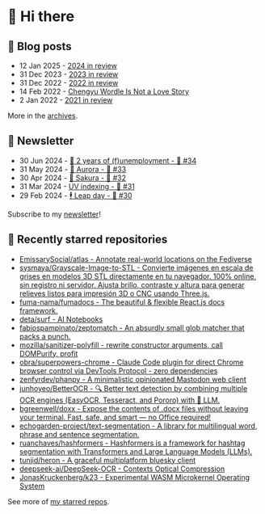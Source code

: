 # 👋 Hi there

## 📝 Blog posts

<!-- feed start -->
- 12 Jan 2025 - [2024 in review](https://cheeaun.com/blog/2025/01/2024-in-review/)
- 31 Dec 2023 - [2023 in review](https://cheeaun.com/blog/2023/12/2023-in-review/)
- 31 Dec 2022 - [2022 in review](https://cheeaun.com/blog/2022/12/2022-in-review/)
- 14 Feb 2022 - [Chengyu Wordle Is Not a Love Story](https://cheeaun.com/blog/2022/02/chengyu-wordle-is-not-a-love-story/)
- 2 Jan 2022 - [2021 in review](https://cheeaun.com/blog/2022/01/2021-in-review/)
<!-- feed end -->

More in the [archives](https://cheeaun.com/blog/archives/).

## 📰 Newsletter

<!-- newsletter start -->
- 30 Jun 2024 - [🎂 2 years of (f)unemployment - 🥫 #34](https://cheeaun.substack.com/p/2-years-of-funemployment-34)
- 31 May 2024 - [🌌 Aurora - 🥫 #33](https://cheeaun.substack.com/p/aurora-33)
- 30 Apr 2024 - [🌸 Sakura - 🥫 #32](https://cheeaun.substack.com/p/sakura-32)
- 31 Mar 2024 - [UV indexing - 🥫 #31](https://cheeaun.substack.com/p/uv-indexing-31)
- 29 Feb 2024 - [🕴️ Leap day - 🥫 #30](https://cheeaun.substack.com/p/leap-day-30)
<!-- newsletter end -->

Subscribe to my [newsletter](https://cheeaun.substack.com/)!

## 🌟 Recently starred repositories

<!-- starred repos start -->
- [EmissarySocial/atlas - Annotate real-world locations on the Fediverse](https://github.com/EmissarySocial/atlas)
- [sysmaya/Grayscale-Image-to-STL - Convierte imágenes en escala de grises en modelos 3D STL directamente en tu navegador. 100% online, sin registro ni servidor. Ajusta brillo, contraste y altura para generar relieves listos para impresión 3D o CNC usando Three.js.](https://github.com/sysmaya/Grayscale-Image-to-STL)
- [fuma-nama/fumadocs - The beautiful & flexible React.js docs framework.](https://github.com/fuma-nama/fumadocs)
- [deta/surf - AI Notebooks](https://github.com/deta/surf)
- [fabiospampinato/zeptomatch - An absurdly small glob matcher that packs a punch.](https://github.com/fabiospampinato/zeptomatch)
- [mozilla/sanitizer-polyfill - rewrite constructor arguments, call DOMPurify, profit](https://github.com/mozilla/sanitizer-polyfill)
- [obra/superpowers-chrome - Claude Code plugin for direct Chrome browser control via DevTools Protocol - zero dependencies](https://github.com/obra/superpowers-chrome)
- [zenfyrdev/phanpy - A minimalistic opinionated Mastodon web client](https://github.com/zenfyrdev/phanpy)
- [junhoyeo/BetterOCR - 🔍 Better text detection by combining multiple OCR engines (EasyOCR, Tesseract, and Pororo) with 🧠 LLM.](https://github.com/junhoyeo/BetterOCR)
- [bgreenwell/doxx - Expose the contents of .docx files without leaving your terminal. Fast, safe, and smart — no Office required!](https://github.com/bgreenwell/doxx)
- [echogarden-project/text-segmentation - A library for multilingual word, phrase and sentence segmentation.](https://github.com/echogarden-project/text-segmentation)
- [ruanchaves/hashformers - Hashformers is a framework for hashtag segmentation with Transformers and Large Language Models (LLMs).](https://github.com/ruanchaves/hashformers)
- [tunjid/heron - A graceful multiplatform bluesky client](https://github.com/tunjid/heron)
- [deepseek-ai/DeepSeek-OCR - Contexts Optical Compression](https://github.com/deepseek-ai/DeepSeek-OCR)
- [JonasKruckenberg/k23 - Experimental WASM Microkernel Operating System](https://github.com/JonasKruckenberg/k23)
<!-- starred repos end -->

See more of [my starred repos](https://github.com/stars/cheeaun/).
